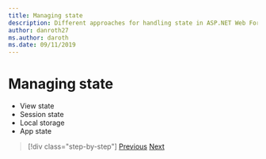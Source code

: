 ```yaml
---
title: Managing state
description: Different approaches for handling state in ASP.NET Web Forms and Blazor
author: danroth27
ms.author: daroth
ms.date: 09/11/2019
---
```

# Managing state

- View state
- Session state
- Local storage
- App state

>[!div class="step-by-step"]
>[Previous](pages-routing-layouts.md)
>[Next](forms-validation.md)
